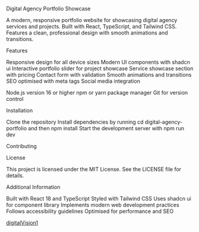 Digital Agency Portfolio Showcase

A modern, responsive portfolio website for showcasing digital agency services and projects. Built with React, TypeScript, and Tailwind CSS. Features a clean, professional design with smooth animations and transitions.

Features

Responsive design for all device sizes
Modern UI components with shadcn ui
Interactive portfolio slider for project showcase
Service showcase section with pricing
Contact form with validation
Smooth animations and transitions
SEO optimised with meta tags
Social media integration



Node.js version 16 or higher
npm or yarn package manager
Git for version control

Installation

Clone the repository
Install dependencies by running cd digital-agency-portfolio and then npm install
Start the development server with npm run dev

Contributing


License

This project is licensed under the MIT License. See the LICENSE file for details.

Additional Information

Built with React 18 and TypeScript
Styled with Tailwind CSS
Uses shadcn ui for component library
Implements modern web development practices
Follows accessibility guidelines
Optimised for performance and SEO

[digitalVision1](https://github.com/user-attachments/assets/ca5440cf-9c9f-4848-befb-97c664310612)

